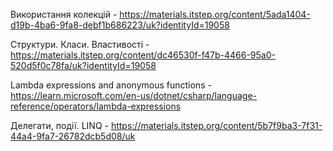 Використання колекцій - https://materials.itstep.org/content/5ada1404-d19b-4ba6-9fa8-debf1b686223/uk?identityId=19058

Структури. Класи. Властивості - https://materials.itstep.org/content/dc46530f-f47b-4466-95a0-520d5f0c78fa/uk?identityId=19058

Lambda expressions and anonymous functions - https://learn.microsoft.com/en-us/dotnet/csharp/language-reference/operators/lambda-expressions

Делегати, події. LINQ - https://materials.itstep.org/content/5b7f9ba3-7f31-44a4-9fa7-26782dcb5d08/uk
